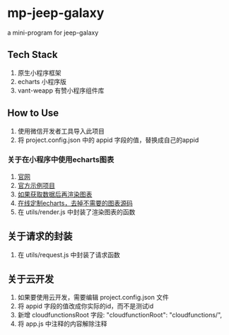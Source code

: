 # mp-jeep-galaxy
a mini-program for jeep-galaxy

## Tech Stack
1. 原生小程序框架
2. echarts 小程序版
3. vant-weapp 有赞小程序组件库

## How to Use
1. 使用微信开发者工具导入此项目
2. 将 project.config.json 中的 appid 字段的值，替换成自己的appid

### 关于在小程序中使用echarts图表
1. [官网](https://www.echartsjs.com/tutorial.html#%E5%9C%A8%E5%BE%AE%E4%BF%A1%E5%B0%8F%E7%A8%8B%E5%BA%8F%E4%B8%AD%E4%BD%BF%E7%94%A8%20ECharts)
2. [官方示例项目](https://github.com/ecomfe/echarts-for-weixin)
3. [如果获取数据后再渲染图表](https://github.com/ecomfe/echarts-for-weixin/tree/master/pages/lazyLoad)
4. [在线定制echarts，去掉不需要的图表源码](https://echarts.baidu.com/builder.html)
5. 在 utils/render.js 中封装了渲染图表的函数

## 关于请求的封装
1. 在 utils/request.js 中封装了请求函数

## 关于云开发
1. 如果要使用云开发，需要编辑 project.config.json 文件
2. 将 appid 字段的值改成你实际的id，而不是测试id
3. 新增 cloudfunctionsRoot 字段: "cloudfunctionRoot": "cloudfunctions/",
4. 将 app.js 中注释的内容解除注释
